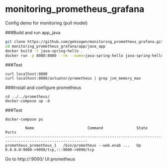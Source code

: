 # monitoring_prometheus_grafana
Config demo for monitoring (pull model)

###Build and run app_java
```bash
git clone https://github.com/geksogen/monitoring_prometheus_grafana.git
cd monitoring_prometheus_grafana/app/java_app
docker build -t java-spring-hello .
docker run -p 8080:8080 --rm --name=java-spring-hello java-spring-hello
```

###Test
```
curl localhost:8080
curl localhost:8080/actuator/prometheus | grep jvm_memory_max
```

###Install and configure prometheus
```
cd ../../prometheus/
docker-compose up -d
```

###Test
```
docker-compose ps

         Name                        Command               State                    Ports                  
-----------------------------------------------------------------------------------------------------------
prometheus_prometheus_1   /bin/prometheus --web.enab ...   Up      0.0.0.0:9000->9090/tcp,:::9000->9090/tcp
```
Go to http://<ip-host>:9000/ UI prometheus

